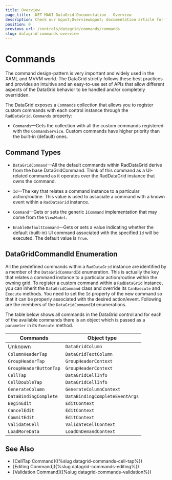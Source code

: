 ```yaml
---
title: Overview
page_title: .NET MAUI DataGrid Documentation - Overview
description: Check our &quot;Overview&quot; documentation article for Telerik DataGrid for .NET MAUI control.
position: 0
previous_url: /controls/datagrid/commands/commands
slug: datagrid-commands-overview
---
```


# Commands

The command design-pattern is very important and widely used in the XAML and MVVM world. The DataGrid strictly follows these best practices and provides an intuitive and an easy-to-use set of APIs that allow different aspects of the DataGrid behavior to be handled and/or completely overridden.

The DataGrid exposes a `Commands` collection that allows you to register custom commands with each control instance through the `RadDataGrid.Commands` property:

* `Commands`&mdash;Gets the collection with all the custom commands registered with the `CommandService`. Custom commands have higher priority than the built-in (default) ones.

## Command Types

* `DataGridCommand`&mdash;All the default commands within RadDataGrid derive from the base DataGridCommand. Think of this command as a UI-related command as it operates over the RadDataGrid instance that owns the command.

 * `Id`&mdash;The key that relates a command instance to a particular action/routine. This value is used to associate a command with a known event within a `RadDataGrid` instance.
 * `Command`&mdash;Gets or sets the generic `ICommand` implementation that may come from the `ViewModel`.
 * `EnableDefaultCommand`&mdash;Gets or sets a value indicating whether the default (built-in) UI command associated with the specified `Id` will be executed. The default value is `True`.      

## DataGridCommandId Enumeration

All the predefined commands within a `RadDataGrid` instance are identified by a member of the `DataGridCommandId` enumeration. This is actually the key that relates a command instance to a particular action/routine within the owning grid. To register a custom command within a `RadDataGrid` instance, you can inherit the `DataGridCommand` class and override its `CanExecute` and `Execute` methods. You need to set the `Id` property of the new command so that it can be properly associated with the desired action/event. Following are the members of the `DataGridCommandId` enumerations.

The table below shows all commands in the DataGrid control and for each of the available commands there is an object which is passed as a `parameter` in its `Execute` method.

| Commands | Object type |
| -------- | ---------- |
| Unknown | `DataGridColumn` |
| `ColumnHeaderTap`  | `DataGridTextColumn` |
| `GroupHeaderTap`      | `GroupHeaderContext` |
| `GroupHeaderButtonTap`      | `GroupHeaderContext` |
| `CellTap` | `DataGridCellInfo` |
| `CellDoubleTap` | `DataGridCellInfo` |
| `GenerateColumn` | `GenerateColumnContext` |
| `DataBindingComplete` | `DataBindingCompleteEventArgs` |
| `BeginEdit` | `EditContext` |
| `CancelEdit` | `EditContext` |
| `CommitEdit` | `EditContext` |
| `ValidateCell` | `ValidateCellContext` |
| `LoadMoreData` | `LoadOnDemandContext` |

## See Also

- [CellTap Command]({%slug datagrid-commands-cell-tap%})
- [Editing Command]({%slug datagrid-commands-editing%})
- [Validation Command]({%slug datagrid-commands-validation%})
